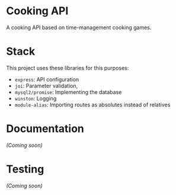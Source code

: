 # Cooking API

A cooking API based on time-management cooking games.

# Stack

This project uses these libraries for this purposes:
- `express`: API configuration
- `joi`: Parameter validation,
- `mysql2/promise`: Implementing the database
- `winston`: Logging
- `module-alias`: Importing routes as absolutes instead of relatives

# Documentation

_(Coming soon)_

# Testing

_(Coming soon)_
